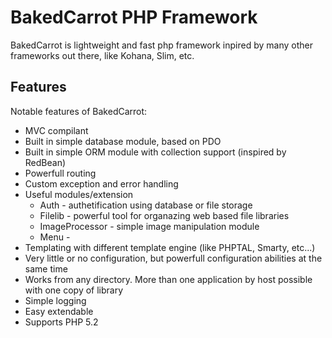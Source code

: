 # BakedCarrot PHP Framework

BakedCarrot is lightweight and fast php framework inpired by many other frameworks out there, like Kohana, Slim, etc.

## Features

Notable features of BakedCarrot:

* MVC compilant
* Built in simple database module, based on PDO
* Built in simple ORM module with collection support (inspired by RedBean)
* Powerfull routing
* Custom exception and error handling
* Useful modules/extension
	* Auth - authetification using database or file storage
	* Filelib - powerful tool for organazing web based file libraries
	* ImageProcessor - simple image manipulation module
	* Menu - 
* Templating with different template engine (like PHPTAL, Smarty, etc...)
* Very little or no configuration, but powerfull configuration abilities at the same time
* Works from any directory. More than one application by host possible with one copy of library
* Simple logging
* Easy extendable
* Supports PHP 5.2


